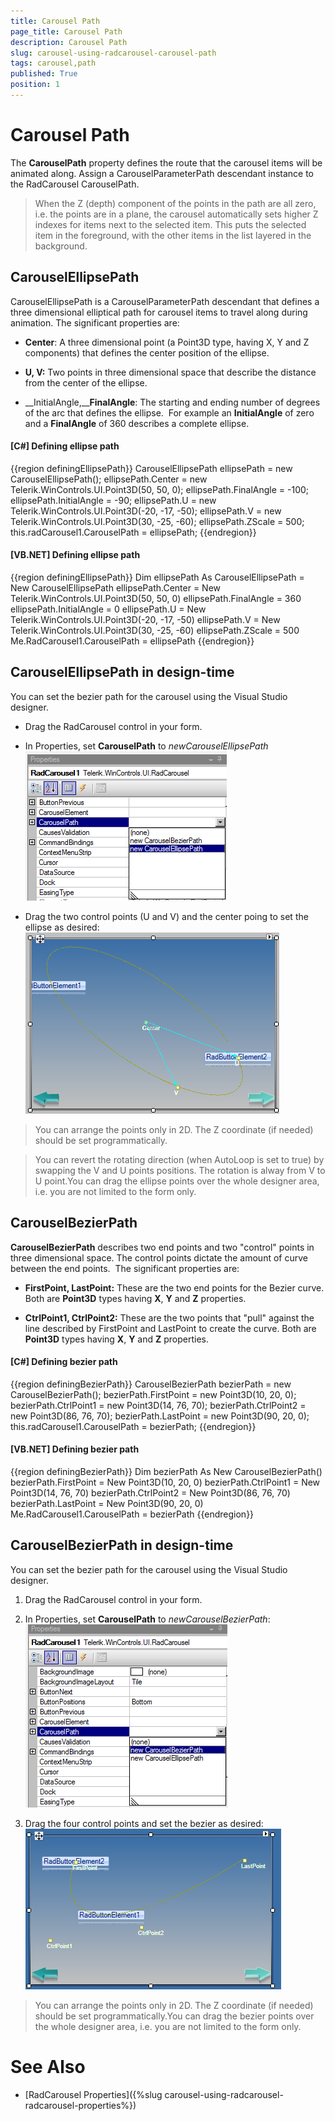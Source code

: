 ```yaml
---
title: Carousel Path
page_title: Carousel Path
description: Carousel Path
slug: carousel-using-radcarousel-carousel-path
tags: carousel,path
published: True
position: 1
---
```


# Carousel Path



The __CarouselPath__ property defines the route that the carousel items will be animated along. Assign a CarouselParameterPath descendant instance to the RadCarousel CarouselPath.

>When the Z (depth) component of the points in the path are all zero, i.e. the points are in a plane, the carousel automatically sets higher Z indexes for items next to the selected item. This puts the selected item in the foreground, with the other items in the list layered in the background.

## CarouselEllipsePath

CarouselEllipsePath is a CarouselParameterPath descendant that defines a three dimensional elliptical path for carousel items to travel along during animation. The significant properties are:

* __Center__: A three dimensional point (a Point3D type, having X, Y and Z components) that defines the center position of the ellipse.

* __U, V:__ Two points in three dimensional space that describe the distance from the center of the ellipse.

* __InitialAngle,____FinalAngle__: The starting and ending number of degrees of the arc that defines the ellipse.  For example an __InitialAngle__ of zero and a __FinalAngle__ of 360 describes a complete ellipse.

#### __[C#] Defining ellipse path__

{{region definingEllipsePath}}
	            CarouselEllipsePath ellipsePath = new CarouselEllipsePath();
	            ellipsePath.Center = new Telerik.WinControls.UI.Point3D(50, 50, 0);
	            ellipsePath.FinalAngle = -100;
	            ellipsePath.InitialAngle = -90;
	            ellipsePath.U = new Telerik.WinControls.UI.Point3D(-20, -17, -50);
	            ellipsePath.V = new Telerik.WinControls.UI.Point3D(30, -25, -60);
	            ellipsePath.ZScale = 500;
	            this.radCarousel1.CarouselPath = ellipsePath;
	{{endregion}}



#### __[VB.NET] Defining ellipse path__

{{region definingEllipsePath}}
	        Dim ellipsePath As CarouselEllipsePath = New CarouselEllipsePath
	        ellipsePath.Center = New Telerik.WinControls.UI.Point3D(50, 50, 0)
	        ellipsePath.FinalAngle = 360
	        ellipsePath.InitialAngle = 0
	        ellipsePath.U = New Telerik.WinControls.UI.Point3D(-20, -17, -50)
	        ellipsePath.V = New Telerik.WinControls.UI.Point3D(30, -25, -60)
	        ellipsePath.ZScale = 500
	        Me.RadCarousel1.CarouselPath = ellipsePath
	{{endregion}}



## CarouselEllipsePath in design-time

You can set the bezier path for the carousel using the Visual Studio designer.

*  
  	Drag the RadCarousel control in your form.
  

*  In Properties, set __CarouselPath__ to *newCarouselEllipsePath*![carousel-using-radcorousel-carousel-carousel-path 001](images/carousel-using-radcorousel-carousel-carousel-path001.png)

* Drag the two control points (U and V) and the center poing to set the ellipse as desired:
![carousel-using-radcorousel-carousel-carousel-path 002](images/carousel-using-radcorousel-carousel-carousel-path002.png)

>You can arrange the points only in 2D. The Z coordinate (if needed) should be set programmatically.

>You can revert the rotating direction (when AutoLoop is set to true) by swapping the V and U points positions. The rotation is alway from V to U point.You can drag the ellipse points over the whole designer area, i.e. you are not limited to the form only.

## CarouselBezierPath

__CarouselBezierPath__ describes two end points and two "control" points in three dimensional space. The control points dictate the amount of curve between the end points.  The significant properties are:

* __FirstPoint, LastPoint:__ These are the two end points for the Bezier curve. Both are __Point3D__ types having __X__, __Y__ and __Z__ properties.

* __CtrlPoint1, CtrlPoint2:__ These are the two points that "pull" against the line described by FirstPoint and LastPoint to create the curve. Both are __Point3D__ types having __X__, __Y__ and __Z__ properties.

#### __[C#] Defining bezier path__

{{region definingBezierPath}}
	            CarouselBezierPath bezierPath = new CarouselBezierPath();
	            bezierPath.FirstPoint = new Point3D(10, 20, 0);
	            bezierPath.CtrlPoint1 = new Point3D(14, 76, 70);
	            bezierPath.CtrlPoint2 = new Point3D(86, 76, 70);
	            bezierPath.LastPoint = new Point3D(90, 20, 0);
	            this.radCarousel1.CarouselPath = bezierPath;
	{{endregion}}



#### __[VB.NET] Defining bezier path__

{{region definingBezierPath}}
	        Dim bezierPath As New CarouselBezierPath()
	        bezierPath.FirstPoint = New Point3D(10, 20, 0)
	        bezierPath.CtrlPoint1 = New Point3D(14, 76, 70)
	        bezierPath.CtrlPoint2 = New Point3D(86, 76, 70)
	        bezierPath.LastPoint = New Point3D(90, 20, 0)
	        Me.RadCarousel1.CarouselPath = bezierPath
	{{endregion}}





## CarouselBezierPath in design-time

You can set the bezier path for the carousel using the Visual Studio designer.

1. Drag the RadCarousel control in your form.

1.  In Properties, set __CarouselPath__ to *newCarouselBezierPath*:
  ![carousel-using-radcorousel-carousel-carousel-path 003](images/carousel-using-radcorousel-carousel-carousel-path003.png)

1. Drag the four control points and set the bezier as desired:
  ![carousel-using-radcorousel-carousel-carousel-path 004](images/carousel-using-radcorousel-carousel-carousel-path004.png)

>You can arrange the points only in 2D. The Z coordinate (if needed) should be set programmatically.You can drag the bezier points over the whole designer area, i.e. you are not limited to the form only.

# See Also

 * [RadCarousel Properties]({%slug carousel-using-radcarousel-radcarousel-properties%})
